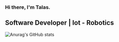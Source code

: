 ### Hi there, I'm Talas.
	
	
## Software Developer | Iot - Robotics

![Anurag's GitHub stats](https://github-readme-stats.vercel.app/api/top-langs/?username=MrTalas&layout=compact)
	
